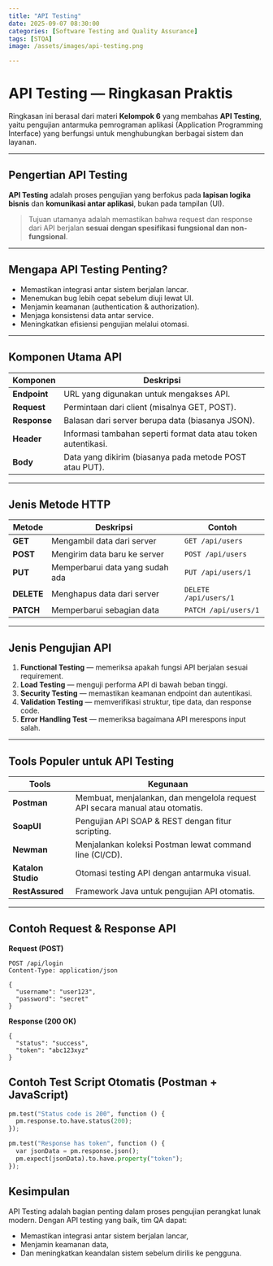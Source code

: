 ```yaml
---
title: "API Testing"
date: 2025-09-07 08:30:00
categories: [Software Testing and Quality Assurance]
tags: [STQA]
image: /assets/images/api-testing.png

---
```



# API Testing — Ringkasan Praktis
Ringkasan ini berasal dari materi **Kelompok 6** yang membahas **API Testing**, yaitu pengujian antarmuka pemrograman aplikasi (Application Programming Interface) yang berfungsi untuk menghubungkan berbagai sistem dan layanan.

---

## Pengertian API Testing
**API Testing** adalah proses pengujian yang berfokus pada **lapisan logika bisnis** dan **komunikasi antar aplikasi**, bukan pada tampilan (UI).

> Tujuan utamanya adalah memastikan bahwa request dan response dari API berjalan **sesuai dengan spesifikasi fungsional dan non-fungsional**.

---

## Mengapa API Testing Penting?
- Memastikan integrasi antar sistem berjalan lancar.  
- Menemukan bug lebih cepat sebelum diuji lewat UI.  
- Menjamin keamanan (authentication & authorization).  
- Menjaga konsistensi data antar service.  
- Meningkatkan efisiensi pengujian melalui otomasi.

---

## Komponen Utama API

| Komponen | Deskripsi |
|-----------|------------|
| **Endpoint** | URL yang digunakan untuk mengakses API. |
| **Request** | Permintaan dari client (misalnya GET, POST). |
| **Response** | Balasan dari server berupa data (biasanya JSON). |
| **Header** | Informasi tambahan seperti format data atau token autentikasi. |
| **Body** | Data yang dikirim (biasanya pada metode POST atau PUT). |

---

## Jenis Metode HTTP

| Metode | Deskripsi | Contoh |
|---------|------------|--------|
| **GET** | Mengambil data dari server | `GET /api/users` |
| **POST** | Mengirim data baru ke server | `POST /api/users` |
| **PUT** | Memperbarui data yang sudah ada | `PUT /api/users/1` |
| **DELETE** | Menghapus data dari server | `DELETE /api/users/1` |
| **PATCH** | Memperbarui sebagian data | `PATCH /api/users/1` |

---

## Jenis Pengujian API
1. **Functional Testing** — memeriksa apakah fungsi API berjalan sesuai requirement.  
2. **Load Testing** — menguji performa API di bawah beban tinggi.  
3. **Security Testing** — memastikan keamanan endpoint dan autentikasi.  
4. **Validation Testing** — memverifikasi struktur, tipe data, dan response code.  
5. **Error Handling Test** — memeriksa bagaimana API merespons input salah.

---

## Tools Populer untuk API Testing

| Tools | Kegunaan |
|--------|----------|
| **Postman** | Membuat, menjalankan, dan mengelola request API secara manual atau otomatis. |
| **SoapUI** | Pengujian API SOAP & REST dengan fitur scripting. |
| **Newman** | Menjalankan koleksi Postman lewat command line (CI/CD). |
| **Katalon Studio** | Otomasi testing API dengan antarmuka visual. |
| **RestAssured** | Framework Java untuk pengujian API otomatis. |

---

## Contoh Request & Response API

**Request (POST)**  
```http
POST /api/login
Content-Type: application/json

{
  "username": "user123",
  "password": "secret"
}
```
**Response (200 OK)**  
```http
{
  "status": "success",
  "token": "abc123xyz"
}
```
## Contoh Test Script Otomatis (Postman + JavaScript)
```python
pm.test("Status code is 200", function () {
  pm.response.to.have.status(200);
});

pm.test("Response has token", function () {
  var jsonData = pm.response.json();
  pm.expect(jsonData).to.have.property("token");
});
```
## Kesimpulan
API Testing adalah bagian penting dalam proses pengujian perangkat lunak modern.
Dengan API testing yang baik, tim QA dapat:

- Memastikan integrasi antar sistem berjalan lancar,
- Menjamin keamanan data,
- Dan meningkatkan keandalan sistem sebelum dirilis ke pengguna.